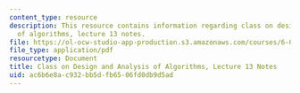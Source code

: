 ```yaml
---
content_type: resource
description: This resource contains information regarding class on design and analysis
  of algorithms, lecture 13 notes.
file: https://ol-ocw-studio-app-production.s3.amazonaws.com/courses/6-046j-design-and-analysis-of-algorithms-spring-2015/ac6b6e8ac932bb5dfb6506fd0db9d5ad_MIT6_046JS15_lec13.pdf
file_type: application/pdf
resourcetype: Document
title: Class on Design and Analysis of Algorithms, Lecture 13 Notes
uid: ac6b6e8a-c932-bb5d-fb65-06fd0db9d5ad
---
```

